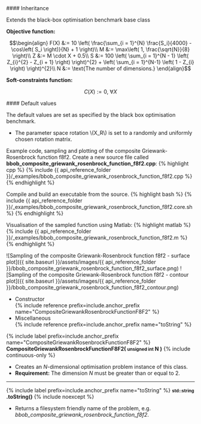<div class="custom-callout custom-callout-info">
#### Inheritance

Extends the black-box optimisation benchmark base class
</div>

**Objective function:**

$$\begin{align}
F(X) &:= 10 \left( \frac{\sum_{i = 1}^{N} \frac{S_i}{4000} - \cos\left( S_i \right)}{N} + 1 \right)\\
M &:= \max\left( 1, \frac{\sqrt{N}}{8} \right)\\
Z &:= M \cdot X + 0.5\\
S &:= 100 \left( \sum_{i = 1}^{N - 1} \left( Z_{i}^{2} - Z_{i + 1} \right) \right)^{2} + \left( \sum_{i = 1}^{N-1} \left( 1 - Z_{i} \right) \right)^{2}\\
N &:= \text{The number of dimensions.}
\end{align}$$

**Soft-constraints function:**

$$C(X) := 0, \ \forall X$$

<div class="custom-callout custom-callout-info">
#### Default values

The default values are set as specified by the black box optimisation benchmark.

- The parameter space rotation \\(X_R\\) is set to a randomly and uniformly chosen rotation matrix.
</div>

Example code, sampling and plotting of the composite Griewank-Rosenbrock function f8f2.
Create a new source file called **bbob_composite_griewank_rosenbrock_function_f8f2.cpp**:
{% highlight cpp %}
{% include {{ api_reference_folder }}/_examples/bbob_composite_griewank_rosenbrock_function_f8f2.cpp %}
{% endhighlight %}

Compile and build an executable from the source.
{% highlight bash %}
{% include {{ api_reference_folder }}/_examples/bbob_composite_griewank_rosenbrock_function_f8f2.core.sh %}
{% endhighlight %}

Visualisation of the sampled function using Matlab:
{% highlight matlab %}
{% include {{ api_reference_folder }}/_examples/bbob_composite_griewank_rosenbrock_function_f8f2.m %}
{% endhighlight %}

![Sampling of the composite Griewank-Rosenbrock function f8f2 - surface plot]({{ site.baseurl }}/assets/images/{{ api_reference_folder }}/bbob_composite_griewank_rosenbrock_function_f8f2_surface.png)
![Sampling of the composite Griewank-Rosenbrock function f8f2 - contour plot]({{ site.baseurl }}/assets/images/{{ api_reference_folder }}/bbob_composite_griewank_rosenbrock_function_f8f2_contour.png)

- Constructor<br>
  {% include reference prefix=include.anchor_prefix name="CompositeGriewankRosenbrockFunctionF8F2" %}
- Miscellaneous<br>
  {% include reference prefix=include.anchor_prefix name="toString" %}

{% include label prefix=include.anchor_prefix name="CompositeGriewankRosenbrockFunctionF8F2" %}
**CompositeGriewankRosenbrockFunctionF8F2( <small>unsigned int</small> N )** {% include continuous-only %}

- Creates an *N*-dimensional optimisation problem instance of this class.
- **Requirement:** The dimension *N* must be greater than or equal to 2.

---
{% include label prefix=include.anchor_prefix name="toString" %}
**<small>std::string</small> .toString()** {% include noexcept %}

- Returns a filesystem friendly name of the problem, e.g. *bbob_composite_griewank_rosenbrock_function_f8f2*.